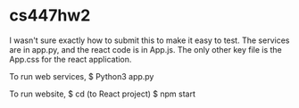 # cs447hw2

I wasn't sure exactly how to submit this to make it easy to test. The services are in app.py, and the react code is in App.js.
The only other key file is the App.css for the react application.

To run web services, 
$ Python3 app.py

To run website,
$ cd (to React project)
$ npm start
